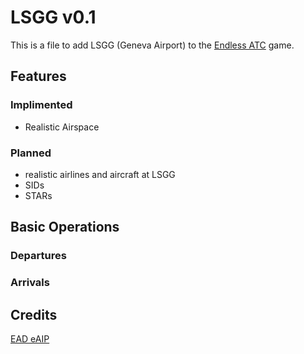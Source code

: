 # LSGG v0.1
This is a file to add LSGG (Geneva Airport) to the [Endless ATC](https://steamcommunity.com/app/666610) game.

## Features
### Implimented
* Realistic Airspace
### Planned
* realistic airlines and aircraft at LSGG
* SIDs
* STARs

## Basic Operations
### Departures
### Arrivals

## Credits
[EAD eAIP](https://www.ead.eurocontrol.int/cms-eadbasic/opencms/en/login/ead-basic/)